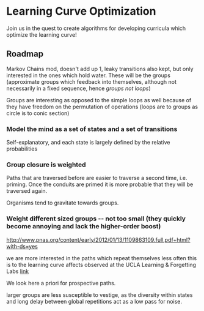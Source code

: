 Learning Curve Optimization
===========================

Join us in the quest to create algorithms for developing curricula which optimize the learning curve!

## Roadmap

Markov Chains mod, doesn't add up 1, leaky transitions also kept, but only interested in the ones which hold water.
These will be the groups (approximate groups which feedback into themselves, although not necessarily in a fixed sequence, hence *groups not loops*)

Groups are interesting as opposed to the simple loops as well because of they have freedom on the permutation of operations (loops are to groups as circle is to conic section)

### Model the mind as a set of states and a set of transitions

Self-explanatory, and each state is largely defined by the relative probabilities

### Group closure is weighted

Paths that are traversed before are easier to traverse a second time, i.e. priming.  Once the conduits are primed it is more probable that they will be traversed again.

Organisms tend to gravitate towards groups.

### Weight different sized groups -- not too small (they quickly become annoying and lack the higher-order boost)

http://www.pnas.org/content/early/2012/01/13/1109863109.full.pdf+html?with-ds=yes

we are more interested in the paths which repeat themselves less often this is to the learning curve affects observed
at the UCLA Learning & Forgetting Labs [link](http://www.wired.com/geekdad/2012/01/everything-about-learning/)

We look here a priori for prospective paths.


larger groups are less susceptible to vestige, as the diversity within states and long delay between global repetitions act as a low pass for noise.

